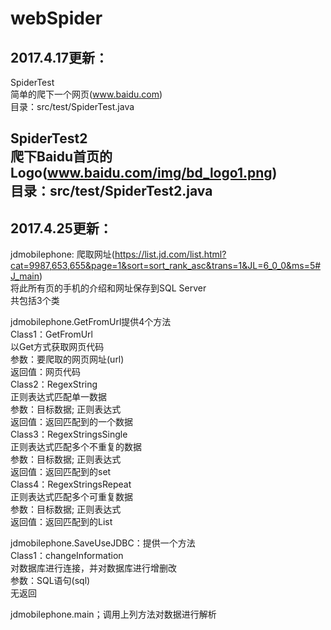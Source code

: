 # webSpider

2017.4.17更新：
----
SpiderTest</br>
简单的爬下一个网页(www.baidu.com)</br>
目录：src/test/SpiderTest.java</br>

SpiderTest2</br>
爬下Baidu首页的Logo(www.baidu.com/img/bd_logo1.png)</br>
目录：src/test/SpiderTest2.java</br>
----
2017.4.25更新：
----
jdmobilephone:
爬取网址(https://list.jd.com/list.html?cat=9987,653,655&page=1&sort=sort_rank_asc&trans=1&JL=6_0_0&ms=5#J_main)</br>
将此所有页的手机的介绍和网址保存到SQL Server</br>
共包括3个类</br>

jdmobilephone.GetFromUrl提供4个方法</br>
Class1：GetFromUrl</br>
以Get方式获取网页代码</br>
参数：要爬取的网页网址(url)</br>
返回值：网页代码</br>
Class2：RegexString</br>
正则表达式匹配单一数据</br>
参数：目标数据; 正则表达式</br>
返回值：返回匹配到的一个数据</br>
Class3：RegexStringsSingle</br>
正则表达式匹配多个不重复的数据</br>
参数：目标数据; 正则表达式</br>
返回值：返回匹配到的set</br>
Class4：RegexStringsRepeat</br>
正则表达式匹配多个可重复数据</br>
参数：目标数据; 正则表达式</br>
返回值：返回匹配到的List</br>

jdmobilephone.SaveUseJDBC：提供一个方法</br>
Class1：changeInformation</br>
对数据库进行连接，并对数据库进行增删改</br>
参数：SQL语句(sql)</br>
无返回</br>

jdmobilephone.main；调用上列方法对数据进行解析</br>

